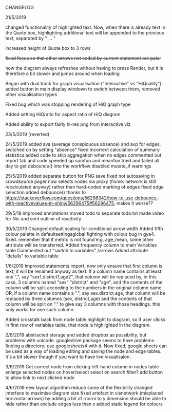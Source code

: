 CHANGELOG


21/5/2019 

changed functionality of highlighted text. Now, when there is already text in the Quote box, highlighting additional text will be appended to the previous text, separated by " ... "

increased height of Quote box to 3 rows

~~fixed focus so that other arrows not coded by current statement are paler~~

now the diagram always refreshes without having to press Render, but it is therefore a bit slower and jumps around when loading

Began with dual track for graph visualisation ("Interactive" vs "HiQuality"):  added button in main display windown to switch between them, removed other visualisation types

Fixed bug which was stopping rendering of HiQ graph type

Added setting HiQratio for aspect ratio of HiQ diagram

Added ability to export fairly hi-res png from interactive viz.

23/5/2019
(reverted)

24/5/2019
added ava (average conspicuous absence) and avp for edges, switched on by setting "absence"
fixed incorrect calculation of summary statistics
added code to skip aggregation when no edges
commented out report tab and code
speeded up sumfun and meanfun
tried and failed all day to get debounce() into the workflow
disabled mutate_if warnings

25/5/2019
added separate button for PNG save
fixed not autosaving in crowdsource
pager now selects nodes via proxy (fixme: network is still recalculated anyway) rather than hard-coded marking of edges
fixed edge selection
added debounce() thanks to https://stackoverflow.com/questions/56296342/how-to-use-debounce-with-reactivevalues-in-shiny/56296475#56296475, makes it worse??

29/5/19
improved annotations
moved todo to separate todo.txt
made video for Nic and sent outline of reactivity


30/5/2019
Changed default scaling for conditional arrow width
Added fifth colour palette in defaultsettingsglobal
fighting with colour bug in gya4. fixed. remember that if metric is not found e.g. age_mean, some other attribute will be transferred.
Added frequency column to main Variables table 
Commented out "switch to variables" /arrows 
Added attribute "details" to variable table

1/6/2019
Improved statements import, now only ensure that first column is text, it will be renamed anyway as text. 
If a column name contains at least one ",", say "sex1,district1,age2", that column will be replaced by, in this case, 3 columns named "sex" "district" and "age", and the contents of the column will be split according to the numbers in the original column name. OR, if a column name contains a ".", say sex.district.age, that column will be replaced by three columns (sex, district,age) and the contents of that column will be split on "." to give say 3 columns with those headings. this only works for one such column.

Added crosstalk back from node table highlight to diagram, so if user clicks in first row of variables table, that node is highlighted in the diagram.

2/6/2019
abstracted storage and added dropbox as possibility, but problems with unicode.
googledrive package seems to have problems finding a directory; use googlesheets4 with it. Now fixed, google sheets can be used as a way of loading editing and saving the node and edge tables. It's a bit slower though if you want to have live visualisaion.

3/6/2019
Get correct node from clicking left-hand column in nodes table
enlarge selected nodes on hover/select
select on search filter?
add button to allow link to next clicked node

4/6/2019
new layout algorithm
reduce some of the flexibility
changed interface to maximise diagram size
fixed artefact in visnetwork (misplaced horizontal arrows) by adding a bit of rnorm to y dimension
should be able to hide rather than exclude edges less than x
added static legend for colours






